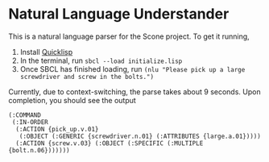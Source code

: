 Natural Language Understander
=============================

This is a natural language parser for the Scone project. To get it running,

1. Install [Quicklisp](http://beta.quicklisp.org/quicklisp.lisp)
2. In the terminal, run `sbcl --load initialize.lisp`
3. Once SBCL has finished loading, run `(nlu "Please pick up a large screwdriver and screw in the bolts.")`

Currently, due to context-switching, the parse takes about 9 seconds. Upon completion, you should see the output

```
(:COMMAND
 (:IN-ORDER
  (:ACTION {pick_up.v.01}
   (:OBJECT (:GENERIC {screwdriver.n.01} (:ATTRIBUTES {large.a.01}))))
  (:ACTION {screw.v.03} (:OBJECT (:SPECIFIC (:MULTIPLE {bolt.n.06}))))))
```
